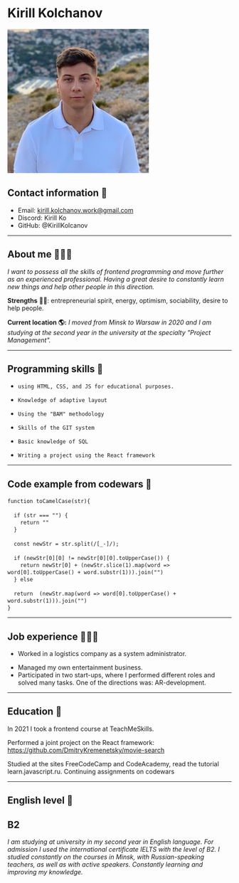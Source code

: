 # Kirill Kolchanov

![personalPhoto width="100px"](/assets/img/IMG_0916.jpg)

## **Contact information** 📲
- Email: kirill.kolchanov.work@gmail.com
- Discord: Kirill Ko
- GitHub: @KirillKolcanov

___

## **About me** 🙋🏽‍♂️
*I want to possess all the skills of frontend programming and move further as an experienced professional. Having a great desire to constantly learn new things and help other people in this direction.*

**Strengths** 💪🏼: entrepreneurial spirit, energy, optimism, sociability, desire to help people.

**Current location 🌎:**  *I moved from Minsk to Warsaw in 2020 and I am studying at the second year in the university at the specialty "Project Management".*

___

## Programming skills 🤔

+     using HTML, CSS, and JS for educational purposes.
+     Knowledge of adaptive layout
+     Using the "BAM" methodology
+     Skills of the GIT system
+     Basic knowledge of SQL
+     Writing a project using the React framework

___

## Code example from codewars 🤺
```
function toCamelCase(str){

  if (str === "") {
    return ""
  }

  const newStr = str.split(/[_-]/);

  if (newStr[0][0] != newStr[0][0].toUpperCase()) {
    return newStr[0] + (newStr.slice(1).map(word => word[0].toUpperCase() + word.substr(1))).join("")
  } else

  return  (newStr.map(word => word[0].toUpperCase() + word.substr(1))).join("")
}
```
___

## **Job experience** 👨🏽‍💻

* Worked in a logistics company as a system administrator.
+ Managed my own entertainment business.
+ Participated in two start-ups, where I performed different roles and solved many tasks. One of the directions was: AR-development.

___

## **Education** 📖

In 2021 I took a frontend course at TeachMeSkills.

Performed a joint project on the React framework:
https://github.com/DmitryKremenetsky/movie-search

Studied at the sites FreeCodeCamp and CodeAcademy, read the tutorial learn.javascript.ru.
Continuing assignments on codewars

___

## **English level** 🏴󠁧󠁢󠁥󠁮󠁧󠁿
## B2

*I am studying at university in my second year in English language. For admission I used the international certificate IELTS with the level of B2.
I studied constantly on the courses in Minsk, with Russian-speaking teachers, as well as with active speakers. Constantly learning and improving my knowledge.*



